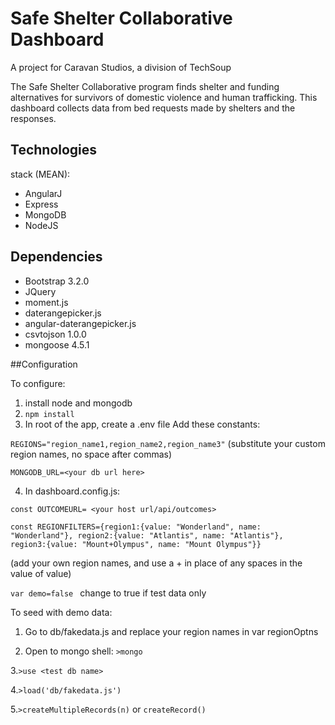 # Safe Shelter Collaborative Dashboard

A project for Caravan Studios, a division of TechSoup

The Safe Shelter Collaborative program finds shelter and funding alternatives for survivors of domestic violence and human trafficking.  This dashboard collects data from bed requests made by shelters and the responses.


## Technologies
stack (MEAN): 
  * AngularJ
  * Express
  * MongoDB
  * NodeJS

## Dependencies
* Bootstrap 3.2.0
* JQuery
* moment.js
* daterangepicker.js
* angular-daterangepicker.js
* csvtojson 1.0.0
* mongoose 4.5.1

##Configuration
	
To configure:

1. install node and mongodb
2. ```npm install```
3. In root of the app, create a .env file
Add these constants:

```REGIONS="region_name1,region_name2,region_name3"``` (substitute your custom region names, no space after commas)

```MONGODB_URL=<your db url here>```

4. In dashboard.config.js:

 ```const OUTCOMEURL= <your host url/api/outcomes>```
 
 ```
 const REGIONFILTERS={region1:{value: "Wonderland", name: "Wonderland"}, region2:{value: "Atlantis", name: "Atlantis"},
region3:{value: "Mount+Olympus", name: "Mount Olympus"}}
```
(add your own region names, and use a + in place of any spaces in the value of value)

  ```var demo=false ``` change to true if test data only
  
To seed with demo data:
1. Go to db/fakedata.js and replace your region names in var regionOptns
 
2. Open to mongo shell: ```>mongo```
 
3.```>use <test db name>```

4.```>load('db/fakedata.js')```

5.```>createMultipleRecords(n)``` or ```createRecord()```
